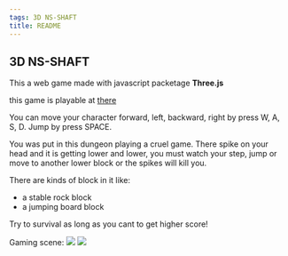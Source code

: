 ```yaml
---
tags: 3D NS-SHAFT
title: README
---
```


## 3D NS-SHAFT

This a web game made with javascript packetage **Three.js**

this game is playable at [there](https://makoto-lee.github.io/WebGL/three-js/3D-NS-SHAFT/)

You can move your character forward, left, backward, right by press W, A, S, D. Jump by press SPACE.

You was put in this dungeon playing a cruel game. There spike on your head and it is getting lower and lower, you must watch your step, jump or move to another lower block or the spikes will kill you.

There are kinds of block in it like:
* a stable rock block
* a jumping board block

Try to survival as long as you cant to get higher score!

Gaming scene:
![](https://i.imgur.com/FACiAkf.png)
![](https://i.imgur.com/ra9oEO6.jpg)
